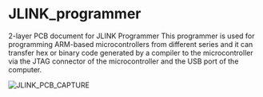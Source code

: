 # JLINK_programmer
2-layer PCB document for JLINK Programmer 
This programmer is used for programming ARM-based microcontrollers from different series and it can transfer hex or binary code generated by a compiler to the microcontroller via the JTAG connector of the microcontroller and the USB port of the computer.


![JLINK_PCB_CAPTURE](https://github.com/parhamsoltani/JLINK_programmer/assets/70743729/9b436b38-711d-4483-9215-2ba1b715c911)
